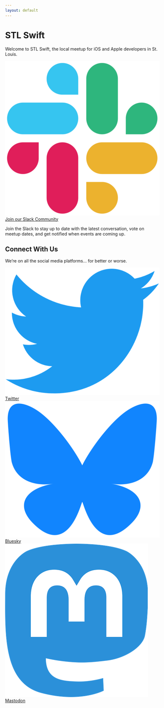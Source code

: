```yaml
---
layout: default
---
```


# STL Swift

Welcome to STL Swift, the local meetup for iOS and Apple developers in St. Louis.

<a href="https://join.slack.com/t/stlswift/shared_invite/zt-2yna9lcmr-hLc6t5UT9fHEvxSGoiMrwA" class="main-link">
    <img src="/assets/images/slack-logo.png" alt="Slack" class="social-icon">
    Join our Slack Community
</a>

Join the Slack to stay up to date with the latest conversation, vote on meetup dates, and get notified when events are coming up.

## Connect With Us
We’re on all the social media platforms… for better or worse.

<div class="social-links">
<a href="https://twitter.com/stlswift">
    <img src="/assets/images/twitter-logo.png" alt="Twitter" class="social-icon">
    Twitter
</a>
<a href="https://bsky.app/profile/stlswift.bsky.social">
    <img src="/assets/images/bluesky-icon.svg" alt="Bluesky" class="social-icon">
    Bluesky
</a>
<a href="https://mastodon.social/@stlswift">
    <img src="/assets/images/mastodon-icon.png" alt="Mastodon" class="social-icon">
    Mastodon
</a>
</div>